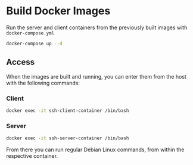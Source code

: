 # Build Docker Images

Run the server and client containers from the previously built images with `docker-compose.yml`

```Bash
docker-compose up --d
```

## Access

When the images are built and running, you can enter them from the host with the following commands:

### Client

```Bash
docker exec -it ssh-client-container /bin/bash
```

### Server

```Bash
docker exec -it ssh-server-container /bin/bash
```

From there you can run regular Debian Linux commands, from within the respective container.
